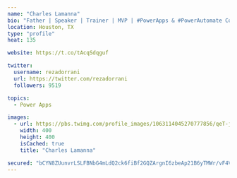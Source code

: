 ```yaml
---
name: "Charles Lamanna"
bio: "Father | Speaker | Trainer | MVP | #PowerApps & #PowerAutomate Community Super User | YouTuber Right-pointing triangle http://youtube.com/c/rezadorrani | Learn - Share - Clockwise rightwards and leftwards open circle arrows"
location: Houston, TX
type: "profile"
heat: 135

website: https://t.co/tAcqSdqguf

twitter:
  username: rezadorrani
  url: https://twitter.com/rezadorrani
  followers: 9519

topics:
  - Power Apps

images:
  - url: https://pbs.twimg.com/profile_images/1063114045270777856/qeT-jpWr_400x400.jpg
    width: 400
    height: 400
    isCached: true
    title: "Charles Lamanna"

secured: "bCYN8ZUunvrLSLFBNbG4mLdQ2ck6fiBf2GQZArgnI6zbeAp21B6yTMWr/vF4V9s+eqDLR0PxDvsW41bf0h2xlLcM5jvj9lil2qr29/hXA47M+rzyuxl17BqY0AKnbouVeVNgz3eVdY+rffjbzpi4lBFGsYGgD7TOi3JWHAMf65jxCrtOSEMK0ntxBMqhmdrGEhK2hfX3NpNw41ucD/7QYuMs+2SZM4s54Uj9x37gWcUw2WguxqR05AlD1YweBdtiZVkugmIuIuo0lfkxVhn+Pdf20JGcaab0MvQCyYuPBGLaZUhqGaBPVM3G2wPAphHykay3QheCc2TMNDZakIldY04EgUBsx74bskGvPvO3IUzHOaUYUvVmBsmt4xqa4VXp2YQw6YygB74Ot++vzJT0ZjZ4I3AeksA4h9iG/2nudWA=;lpLkMiEWX9txJonEaFVXug=="
---
```


